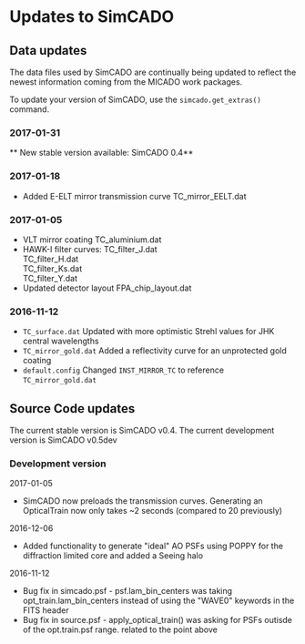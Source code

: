 # Updates to SimCADO

## Data updates
The data files used by SimCADO are continually being updated to reflect the newest information coming from the MICADO work packages. 

To update your version of SimCADO, use the `simcado.get_extras()` command.

### 2017-01-31

** New stable version available: SimCADO 0.4** 


### 2017-01-18
* Added E-ELT mirror transmission curve
        TC_mirror_EELT.dat

### 2017-01-05
* VLT mirror coating
        TC_aluminium.dat        
* HAWK-I filter curves: 
        TC_filter_J.dat         
        TC_filter_H.dat         
        TC_filter_Ks.dat        
        TC_filter_Y.dat         
* Updated detector layout
        FPA_chip_layout.dat     


### 2016-11-12
* `TC_surface.dat` 
  Updated with more optimistic Strehl values for JHK central wavelengths
* `TC_mirror_gold.dat`
  Added a reflectivity curve for an unprotected gold coating
* `default.config`
  Changed `INST_MIRROR_TC` to reference `TC_mirror_gold.dat`


## Source Code updates
The current stable version is SimCADO v0.4. The current development version is SimCADO v0.5dev

### Development version
2017-01-05
* SimCADO now preloads the transmission curves. Generating an OpticalTrain now only takes ~2 seconds (compared to 20 previously)

2016-12-06
* Added functionality to generate "ideal" AO PSFs using POPPY for the diffraction limited core and added a Seeing halo

2016-11-12
* Bug fix in simcado.psf - psf.lam_bin_centers was taking opt_train.lam_bin_centers instead of using the "WAVE0" keywords in the FITS header
* Bug fix in source.psf - apply_optical_train() was asking for PSFs outisde of the opt.train.psf range. related to the point above
